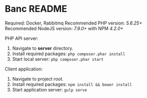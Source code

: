 # Banc README

Required: Docker, Rabbitmq
Recommended PHP version: *5.6.25+*
Recommended NodeJS version: *7.9.0+* with NPM *4.2.0+*

PHP API server:

1. Navigate to **server** directory.
2. Install required packages: `php composer.phar install`
3. Start local server: `php composer.phar start`


Client application:

1. Navigate to project root.
2. Install required packages: `npm install && bower install`
3. Start application server: `gulp serve`
